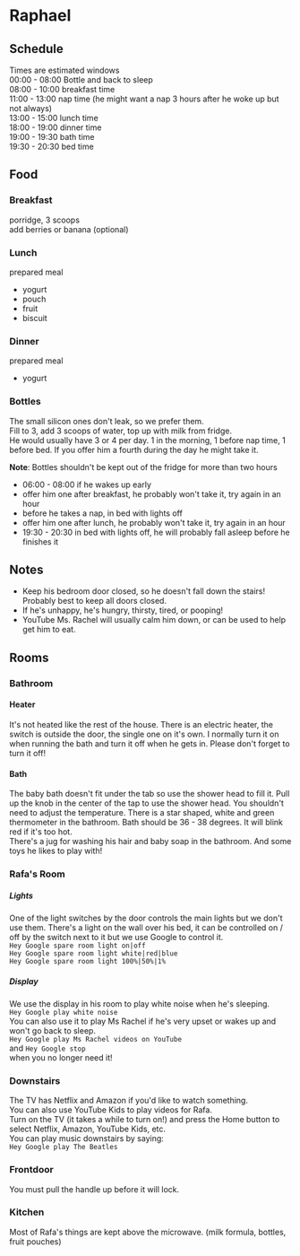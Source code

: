 # Raphael

## Schedule
Times are estimated windows  
00:00 - 08:00 Bottle and back to sleep  
08:00 - 10:00 breakfast time  
11:00 - 13:00 nap time (he might want a nap 3 hours after he woke up but not always)  
13:00 - 15:00 lunch time  
18:00 - 19:00 dinner time  
19:00 - 19:30 bath time  
19:30 - 20:30 bed time

## Food

### Breakfast
porridge, 3 scoops    
add berries or banana (optional)

### Lunch
prepared meal  
- yogurt
- pouch
- fruit
- biscuit

### Dinner
prepared meal  
- yogurt

### Bottles
The small silicon ones don't leak, so we prefer them.  
Fill to 3, add 3 scoops of water, top up with milk from fridge.  
He would usually have 3 or 4 per day. 1 in the morning, 1 before nap time, 1 before bed. If you offer him a fourth during the day he might take it.  

**Note**: Bottles shouldn't be kept out of the fridge for more than two hours
- 06:00 - 08:00 if he wakes up early
- offer him one after breakfast, he probably won't take it, try again in an hour
- before he takes a nap, in bed with lights off
- offer him one after lunch, he probably won't take it, try again in an hour
- 19:30 - 20:30 in bed with lights off, he will probably fall asleep before he finishes it

## Notes
- Keep his bedroom door closed, so he doesn't fall down the stairs! Probably best to keep all doors closed.
- If he's unhappy, he's hungry, thirsty, tired, or pooping!
- YouTube Ms. Rachel will usually calm him down, or can be used to help get him to eat.

## Rooms

### Bathroom
#### Heater
It's not heated like the rest of the house. There is an electric heater, the switch is outside the door, the single one on it's own. I normally turn it on when running the bath and turn it off when he gets in. Please don't forget to turn it off!
#### Bath
The baby bath doesn't fit under the tab so use the shower head to fill it. Pull up the knob in the center of the tap to use the shower head. You shouldn't need to adjust the temperature. There is a star shaped, white and green thermometer in the bathroom. Bath should be 36 - 38 degrees. It will blink red if it's too hot.  
There's a jug for washing his hair and baby soap in the bathroom. And some toys he likes to play with!
### Rafa's Room
##### Lights
One of the light switches by the door controls the main lights but we don't use them.
There's a light on the wall over his bed, it can be controlled on / off by the switch next to it but we use Google to control it.  
`Hey Google spare room light on|off`  
`Hey Google spare room light white|red|blue`  
`Hey Google spare room light 100%|50%|1%`  
##### Display
We use the display in his room to play white noise when he's sleeping.  
`Hey Google play white noise`  
You can also use it to play Ms Rachel if he's very upset or wakes up and won't go back to sleep.  
`Hey Google play Ms Rachel videos on YouTube`  
and
`Hey Google stop`  
when you no longer need it!
### Downstairs
The TV has Netflix and Amazon if you'd like to watch something.  
You can also use YouTube Kids to play videos for Rafa.  
Turn on the TV (it takes a while to turn on!) and press the Home button to select Netflix, Amazon, YouTube Kids, etc.  
You can play music downstairs by saying:  
`Hey Google play The Beatles`
### Frontdoor
You must pull the handle up before it will lock.
### Kitchen
Most of Rafa's things are kept above the microwave. (milk formula, bottles, fruit pouches) 
